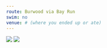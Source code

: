 ```yaml
---
route: Burwood via Bay Run
swim: no
venue: # (where you ended up or ate)
---
```


<!-- content goes here, uses markdown -->

<!-- images will automatically be shown, if put in images/ttt/. must match the date of the ride, in format YYYY-MM-DD. can be jpg or png -->

![](../images/ttt/2024-04-11.png)
![](../images/ttt/2024-04-11.jpg)
